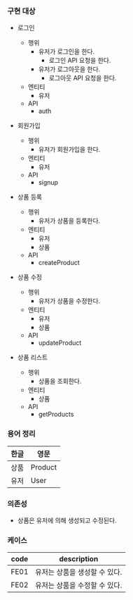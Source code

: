 ### 구현 대상
- 로그인
  - 행위
    - 유저가 로그인을 한다.
      - 로그인 API 요청을 한다.
    - 유저가 로그아웃을 한다.
      - 로그아웃 API 요청을 한다.
  - 엔티티
    - 유저
  - API
    - auth

- 회원가입
  - 행위
    - 유저가 회원가입을 한다.
  - 엔티티
    - 유저
  - API
    - signup
- 상품 등록
  - 행위
    - 유저가 상품을 등록한다.
  - 엔티티
    - 유저
    - 상품
  - API
    - createProduct

- 상품 수정
  - 행위
    - 유저가 상품을 수정한다.
  - 엔티티
    - 유저
    - 상품
  - API
    - updateProduct

- 상품 리스트
  - 행위
    - 상품을 조회한다.
  - 엔티티
    - 상품
  - API
    - getProducts

### 용어 정리
| 한글  | 영문      |
|-----|---------|
| 상품  | Product |
| 유저  | User    |

 

### 의존성
- 상품은 유저에 의해 생성되고 수정된다.

### 케이스


| code | description       |
|------|-------------------|
| FE01 | 유저는 상품을 생성할 수 있다. |
| FE02 | 유저는 상품을 수정할 수 있다. |


